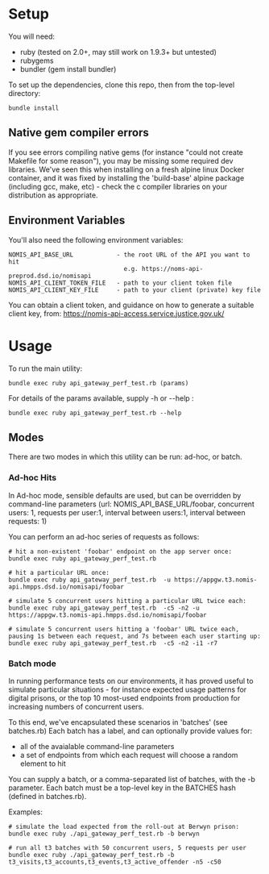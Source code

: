 

# Setup

You will need:

* ruby (tested on 2.0+, may still work on 1.9.3+ but untested)
* rubygems
* bundler (gem install bundler)

To set up the dependencies, clone this repo, then from the top-level directory:

```
bundle install
```

## Native gem compiler errors

If you see errors compiling native gems (for instance "could not create Makefile for some reason"),
you may be missing some required dev libraries. We've seen this when installing on a fresh alpine linux
Docker container, and it was fixed by installing the 'build-base' alpine package (including gcc, make, etc) - check the c compiler libraries on your distribution as appropriate.

## Environment Variables

You'll also need the following environment variables:

```
NOMIS_API_BASE_URL            - the root URL of the API you want to hit
                                e.g. https://noms-api-preprod.dsd.io/nomisapi
NOMIS_API_CLIENT_TOKEN_FILE   - path to your client token file
NOMIS_API_CLIENT_KEY_FILE     - path to your client (private) key file
```

You can obtain a client token, and guidance on how to generate a suitable client key, from:
https://nomis-api-access.service.justice.gov.uk/

# Usage

To run the main utility:

```
bundle exec ruby api_gateway_perf_test.rb (params)
```

For details of the params available, supply -h or --help :

```
bundle exec ruby api_gateway_perf_test.rb --help
```

## Modes

There are two modes in which this utility can be run: ad-hoc, or batch. 


### Ad-hoc Hits

In Ad-hoc mode, sensible defaults are used, but can be overridden by command-line parameters
(url: NOMIS_API_BASE_URL/foobar, concurrent users: 1, requests per user:1, interval between users:1, interval between requests: 1)

You can perform an ad-hoc series of requests as follows:

```
# hit a non-existent 'foobar' endpoint on the app server once:
bundle exec ruby api_gateway_perf_test.rb 

# hit a particular URL once: 
bundle exec ruby api_gateway_perf_test.rb  -u https://appgw.t3.nomis-api.hmpps.dsd.io/nomisapi/foobar

# simulate 5 concurrent users hitting a particular URL twice each: 
bundle exec ruby api_gateway_perf_test.rb  -c5 -n2 -u https://appgw.t3.nomis-api.hmpps.dsd.io/nomisapi/foobar

# simulate 5 concurrent users hitting a 'foobar' URL twice each, pausing 1s between each request, and 7s between each user starting up: 
bundle exec ruby api_gateway_perf_test.rb  -c5 -n2 -i1 -r7
```

### Batch mode

In running performance tests on our environments, it has proved useful to simulate particular situations - for instance expected usage patterns for digital prisons, or the top 10 most-used endpoints from production for increasing numbers of concurrent users. 

To this end, we've encapsulated these scenarios in 'batches' (see batches.rb)
Each batch has a label, and can optionally provide values for:
* all of the avaialable command-line parameters
* a set of endpoints from which each request will choose a random element to hit

You can supply a batch, or a comma-separated list of batches, with the -b parameter.
Each batch must be a top-level key in the BATCHES hash (defined in batches.rb).

Examples:

```
# simulate the load expected from the roll-out at Berwyn prison:
bundle exec ruby ./api_gateway_perf_test.rb -b berwyn

# run all t3 batches with 50 concurrent users, 5 requests per user
bundle exec ruby ./api_gateway_perf_test.rb -b t3_visits,t3_accounts,t3_events,t3_active_offender -n5 -c50
```